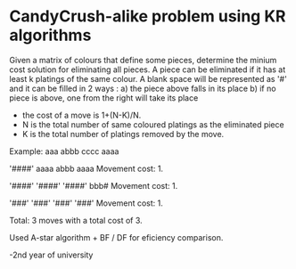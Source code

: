 # CandyCrush-alike problem using KR algorithms

Given a matrix of colours that define some pieces, determine the minium cost solution for eliminating all pieces.
A piece can be eliminated if it has at least k platings of the same colour.
A blank space will be represented as '#' and it can be filled in 2 ways : 
 a) the piece above falls in its place
 b) if no piece is above, one from the right will take its place
 
- the cost of a move is 1+(N-K)/N.
- N is the total number of same coloured platings as the eliminated piece 
- K is the total number of platings removed by the move.

Example:
aaa
abbb
cccc
aaaa

'####'
aaaa
abbb
aaaa
Movement cost: 1.

'####'
'####'
'####'
bbb#
Movement cost: 1.

'###'
'###'
'###'
'###'
Movement cost: 1.

Total: 3 moves with a total cost of 3. 


Used A-star algorithm + BF / DF for eficiency comparison.

-2nd year of university
